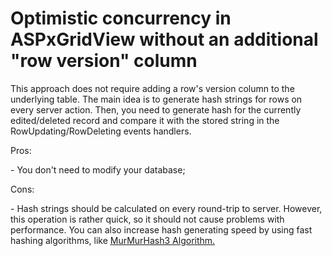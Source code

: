 # Optimistic concurrency in ASPxGridView without an additional "row version" column


<p>This approach does not require adding a row's version column to the underlying table. The main idea is to generate hash strings for rows on every server action. Then, you need to generate hash for the currently edited/deleted record and compare it with the stored string in the RowUpdating/RowDeleting events handlers.</p><p>Pros:</p><p>- You don't need to modify your database;</p><p>Cons:</p><p>- Hash strings should be calculated on every round-trip to server. However, this operation is rather quick, so it should not cause problems with performance. You can also increase hash generating speed by using fast hashing algorithms, like <a href="http://blog.teamleadnet.com/2012/08/murmurhash3-ultra-fast-hash-algorithm.html"><u>MurMurHash3 Algorithm</u></a><u>.</u></p>

<br/>



